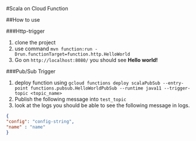 #Scala on Cloud Function

##How to use

###Http-trigger 
1. clone the project
2. use command ``mvn function:run -Drun.functionTarget=function.http.HelloWorld``
3. Go on ``http://localhost:8080/`` you should see **Hello world!**

###Pub/Sub Trigger
1. deploy function using ``gcloud functions deploy scalaPubSub --entry-point functions.pubsub.HelloWorldPubSub --runtime java11 --trigger-topic <topic_name>``
2. Publish the following message into ``test_topic`` 
3. look at the logs you should be able to see the following message  in logs.

```json
{
"config": "config-string",
"name" : "name"
}
``` 
